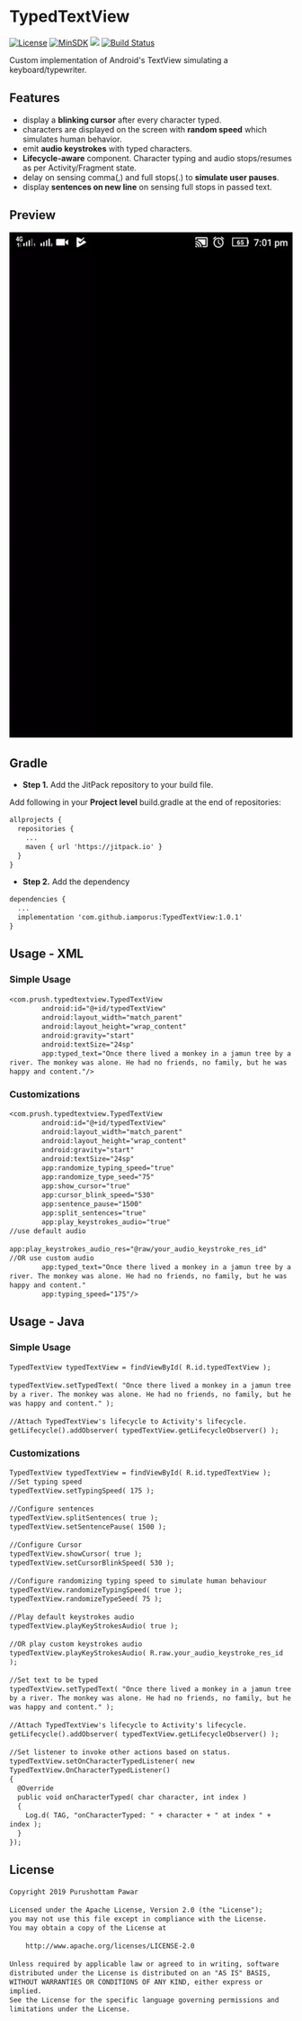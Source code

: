 # TypedTextView
[![License](https://img.shields.io/badge/License%20-Apache%202-337ab7.svg)](https://www.apache.org/licenses/LICENSE-2.0)
[![MinSDK](https://img.shields.io/badge/API-15%2B-brightgreen.svg?style=flat)](https://android-arsenal.com/api?level=15)
[![](https://jitpack.io/v/iamporus/TypedTextView.svg)](https://jitpack.io/#iamporus/TypedTextView)
[![Build Status](https://travis-ci.com/iamporus/TypedTextView.svg?branch=master)](https://travis-ci.com/iamporus/TypedTextView)

Custom implementation of Android's TextView simulating a keyboard/typewriter.

## Features
* display a **blinking cursor** after every character typed.
* characters are displayed on the screen with **random speed** which simulates human behavior.
* emit **audio keystrokes** with typed characters.
* **Lifecycle-aware** component. Character typing and audio stops/resumes as per Activity/Fragment state.
* delay on sensing comma(,) and full stops(.) to **simulate user pauses**.
* display **sentences on new line** on sensing full stops in passed text.



## Preview
![](demo.gif)

## Gradle
* **Step 1.** Add the JitPack repository to your build file.

Add following in your **Project level** build.gradle at the end of repositories:
```
allprojects {
  repositories {
    ...
    maven { url 'https://jitpack.io' }
  }
}
```
* **Step 2.** Add the dependency
```
dependencies {
  ...
  implementation 'com.github.iamporus:TypedTextView:1.0.1'
}
```

## Usage - XML

### Simple Usage
```
<com.prush.typedtextview.TypedTextView
        android:id="@+id/typedTextView"
        android:layout_width="match_parent"
        android:layout_height="wrap_content"
        android:gravity="start"
        android:textSize="24sp"
        app:typed_text="Once there lived a monkey in a jamun tree by a river. The monkey was alone. He had no friends, no family, but he was happy and content."/>

```
### Customizations

```
<com.prush.typedtextview.TypedTextView
        android:id="@+id/typedTextView"
        android:layout_width="match_parent"
        android:layout_height="wrap_content"
        android:gravity="start"
        android:textSize="24sp"
        app:randomize_typing_speed="true"
        app:randomize_type_seed="75"
        app:show_cursor="true"
        app:cursor_blink_speed="530"
        app:sentence_pause="1500"
        app:split_sentences="true"
        app:play_keystrokes_audio="true"                                   //use default audio 
        app:play_keystrokes_audio_res="@raw/your_audio_keystroke_res_id"   //OR use custom audio
        app:typed_text="Once there lived a monkey in a jamun tree by a river. The monkey was alone. He had no friends, no family, but he was happy and content."
        app:typing_speed="175"/>
```

## Usage - Java

### Simple Usage
```
TypedTextView typedTextView = findViewById( R.id.typedTextView );

typedTextView.setTypedText( "Once there lived a monkey in a jamun tree by a river. The monkey was alone. He had no friends, no family, but he was happy and content." );

//Attach TypedTextView's lifecycle to Activity's lifecycle.
getLifecycle().addObserver( typedTextView.getLifecycleObserver() );

```
### Customizations
```
TypedTextView typedTextView = findViewById( R.id.typedTextView );
//Set typing speed
typedTextView.setTypingSpeed( 175 );

//Configure sentences
typedTextView.splitSentences( true );
typedTextView.setSentencePause( 1500 );

//Configure Cursor
typedTextView.showCursor( true );
typedTextView.setCursorBlinkSpeed( 530 );

//Configure randomizing typing speed to simulate human behaviour
typedTextView.randomizeTypingSpeed( true );
typedTextView.randomizeTypeSeed( 75 );

//Play default keystrokes audio
typedTextView.playKeyStrokesAudio( true );
        
//OR play custom keystrokes audio
typedTextView.playKeyStrokesAudio( R.raw.your_audio_keystroke_res_id );
        
//Set text to be typed
typedTextView.setTypedText( "Once there lived a monkey in a jamun tree by a river. The monkey was alone. He had no friends, no family, but he was happy and content." );

//Attach TypedTextView's lifecycle to Activity's lifecycle.
getLifecycle().addObserver( typedTextView.getLifecycleObserver() );
        
//Set listener to invoke other actions based on status.
typedTextView.setOnCharacterTypedListener( new TypedTextView.OnCharacterTypedListener()
{
  @Override
  public void onCharacterTyped( char character, int index )
  {
    Log.d( TAG, "onCharacterTyped: " + character + " at index " + index );
  }
});

```

## License
```
Copyright 2019 Purushottam Pawar

Licensed under the Apache License, Version 2.0 (the "License");
you may not use this file except in compliance with the License.
You may obtain a copy of the License at

    http://www.apache.org/licenses/LICENSE-2.0

Unless required by applicable law or agreed to in writing, software
distributed under the License is distributed on an "AS IS" BASIS,
WITHOUT WARRANTIES OR CONDITIONS OF ANY KIND, either express or implied.
See the License for the specific language governing permissions and
limitations under the License.
```
